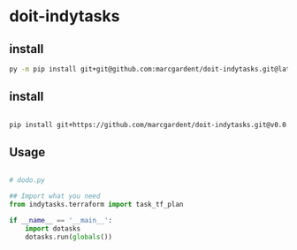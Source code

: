 
# doit-indytasks

## install

```sh
py -m pip install git+git@github.com:marcgardent/doit-indytasks.git@latest
```

## install

```sh

pip install git+https://github.com/marcgardent/doit-indytasks.git@v0.0.7

```

## Usage

```python

# dodo.py

## Import what you need
from indytasks.terraform import task_tf_plan

if __name__ == '__main__':
    import dotasks
    dotasks.run(globals())
    
```